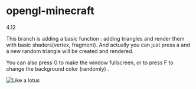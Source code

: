 # opengl-minecraft
4.12 

This branch is adding a basic function : adding triangles and render them with basic shaders(vertex, fragment). 
And actually you can just press a and a new random triangle will be created and rendered.

You can also press G to make the window fullscreen, or to press F to change the background color (randomly) .

![Like a lotus](https://user-images.githubusercontent.com/116529408/231423627-129dcba3-fa8d-4007-9237-a26cb7a5f053.png)

